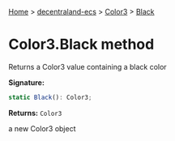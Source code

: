 [Home](./index) &gt; [decentraland-ecs](./decentraland-ecs.md) &gt; [Color3](./decentraland-ecs.color3.md) &gt; [Black](./decentraland-ecs.color3.black.md)

# Color3.Black method

Returns a Color3 value containing a black color

**Signature:**
```javascript
static Black(): Color3;
```
**Returns:** `Color3`

a new Color3 object
